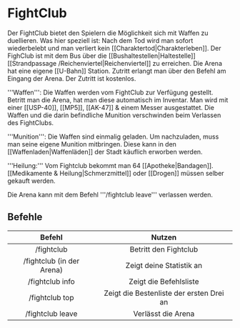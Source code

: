 # FightClub 

Der FightClub bietet den Spielern die Möglichkeit sich mit Waffen zu duellieren. Was hier speziell ist: Nach dem Tod wird man sofort wiederbelebt und man verliert kein [[Charaktertod|Charakterleben]]. Der FighClub ist mit dem Bus über die [[Bushaltestellen|Haltestelle]] [[Strandpassage /Reichenviertel|Reichenviertel]] zu erreichen. Die Arena hat eine eigene [[U-Bahn]] Station. Zutritt erlangt man über den Befehl am Eingang der Arena. Der Zutritt ist kostenlos.

'''Waffen''': Die Waffen werden vom FightClub zur Verfügung gestellt. Betritt man die Arena, hat man diese automatisch im Inventar. Man wird mit einer [[USP-40]], [[MP5]], [[AK-47]] & einem Messer ausgestattet. Die Waffen und die darin befindliche Munition verschwinden beim Verlassen des FightClubs.

'''Munition''': Die Waffen sind einmalig geladen. Um nachzuladen, muss man seine eigene Munition mitbringen. Diese kann in den [[Waffenladen|Waffenläden]] der Stadt käuflich erworben werden.

'''Heilung:'''  Vom Fightclub bekommt man 64 [[Apotheke|Bandagen]]. [[Medikamente & Heilung|Schmerzmittel]] oder [[Drogen]] müssen selber gekauft werden.

Die Arena kann mit dem Befehl '''/fightclub leave''' verlassen werden.











## Befehle

| Befehl | Nutzen | 
|:-:|:-:|
| /fightclub | Betritt den Fightclub |
| /fightclub (in der Arena) | Zeigt deine Statistik an |
| /fightclub info | Zeigt die Befehlsliste |
| /fightclub top | Zeigt die Bestenliste der ersten Drei an |
| /fightclub leave | Verlässt die Arena |
